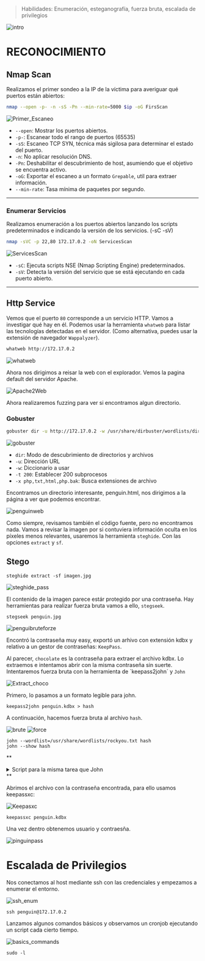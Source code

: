 

> Habilidades: Enumeración, esteganografía, fuerza bruta, escalada de privilegios
> 
![intro](https://github.com/wilasky/willy.github.io/blob/master/writeups-dockerlabs/machines/Medium/images/Intro.png?raw=true)

# RECONOCIMIENTO

## Nmap Scan

Realizamos el primer sondeo a la IP de la víctima para averiguar qué puertos están abiertos:

~~~ bash
nmap --open -p- -n -sS -Pn --min-rate=5000 $ip -oG FirsScan
~~~

![Primer_Escaneo](https://github.com/wilasky/willy.github.io/blob/master/writeups-dockerlabs/machines/Medium/images/FirsScan.png?raw=true)

- `--open`: Mostrar los puertos abiertos.
- `-p-`: Escanear todo el rango de puertos (65535)
- `-sS`: Escaneo TCP SYN, técnica más sigilosa para determinar el estado del puerto.
- `-n`: No aplicar resolución DNS.
- `-Pn`: Deshabilitar el descubrimiento de host, asumiendo que el objetivo se encuentra activo.
- `-oG`: Exportar el escaneo a un formato `Grepable`, util para extraer información.
- `--min-rate`: Tasa mínima de paquetes por segundo.

_____________________________________________________________________________________________________________________________________________________________________

### Enumerar Servicios

Realizamos enumeración a los puertos abiertos lanzando los scripts predeterminados e indicando la versión de los servicios. (-sC -sV)
~~~ bash
nmap -sVC -p 22,80 172.17.0.2 -oN ServicesScan
~~~

![ServicesScan](https://github.com/wilasky/willy.github.io/blob/master/writeups-dockerlabs/machines/Medium/images/ServicesScan.png?raw=true)


- `-sC`: Ejecuta scripts NSE (Nmap Scripting Engine) predeterminados.
- `-sV`: Detecta la versión del servicio que se está ejecutando en cada puerto abierto.

_____________________________________________________________________________________________________________________________________________________________________

## Http Service

Vemos que el puerto `80` corresponde a un servicio HTTP. Vamos a investigar qué hay en él. Podemos usar la herramienta `whatweb` para listar las tecnologías detectadas en el servidor. (Como alternativa, puedes usar la extensión de navegador `Wappalyzer`).

~~~ bash
whatweb http://172.17.0.2
~~~

![whatweb](https://github.com/wilasky/willy.github.io/blob/master/writeups-dockerlabs/machines/Medium/images/WhatWeb.png?raw=true)

Ahora nos dirigimos a reisar la web con el explorador. Vemos la pagina default del servidor Apache.

![Apache2Web](https://github.com/wilasky/willy.github.io/blob/master/writeups-dockerlabs/machines/Medium/images/UbuntuWeb.png?raw=true)

Ahora realizaremos fuzzing para ver si encontramos algun directorio.


### Gobuster
~~~ bash
gobuster dir -u http://172.17.0.2 -w /usr/share/dirbuster/wordlists/directory-list-2.3-medium.txt -t 200 -x php,txt,html,php.bak
~~~
![gobuster](https://github.com/wilasky/willy.github.io/blob/master/writeups-dockerlabs/machines/Medium/images/Gobuster.png?raw=true)

- `dir`: Modo de descubrimiento de directorios y archivos
- `-u`: Dirección URL
- `-w`: Diccionario a usar
- `-t 200`: Establecer 200 subprocesos 
- `-x php,txt,html,php.bak`: Busca extensiones de archivo

Encontramos un directorio interesante, penguin.html, nos dirigimos a la página a ver que podemos encontrar.

![penguinweb](https://github.com/wilasky/willy.github.io/blob/master/writeups-dockerlabs/machines/Medium/images/penguinweb.png?raw=true)

Como siempre, revisamos también el código fuente, pero no encontramos nada. Vamos a revisar la imagen por si contuviera información oculta en los píxeles menos relevantes, usaremos la herramienta `steghide`. Con las opciones `extract` y `sf`.


## Stego

~~~
steghide extract -sf imagen.jpg
~~~

![steghide_pass](https://github.com/wilasky/willy.github.io/blob/master/writeups-dockerlabs/machines/Medium/images/steghide_pass.png?raw=true)

El contenido de la imagen parece estár protegido por una contraseña. Hay herramientas para realizar fuerza bruta vamos a ello, `stegseek`.

~~~
stegseek penguin.jpg
~~~

![penguibruteforze](https://github.com/wilasky/willy.github.io/blob/master/writeups-dockerlabs/machines/Medium/images/stegkek.png?raw=true)

Encontró la contraseña muy easy, exportó un arhivo con extensión kdbx y relativo a un gestor de contraseñas: `KeepPass`.





Al parecer, `chocolate` es la contraseña para extraer el archivo kdbx.
Lo extraemos e intentamos abrir con la misma contraseña sin suerte. Intentaremos fuerza bruta con la herramienta de ´keepass2john´ y `John`

![Extract_choco](https://github.com/wilasky/willy.github.io/blob/master/writeups-dockerlabs/machines/Medium/images/Extract_choco.png?raw=true)

Primero, lo pasamos a un formato legible para john.

~~~
keepass2john penguin.kdbx > hash
~~~

A continuación, hacemos fuerza bruta al archivo `hash`.

![brute](https://github.com/wilasky/willy.github.io/blob/master/writeups-dockerlabs/machines/Medium/images/burte.png?raw=true)
![force](https://github.com/wilasky/willy.github.io/blob/master/writeups-dockerlabs/machines/Medium/images/force.png?raw=true)

~~~
john --wordlist=/usr/share/wordlists/rockyou.txt hash
john --show hash
~~~
**
<details>
    <summary>Script para la misma tarea que John</summary>

```bash
#!/bin/bash

# Pedir rutas al usuario con ejemplos
read -p "Ruta del archivo diccionario (ej: /usr/share/wordlists/rockyou.txt): " rockyou_file
read -p "Ruta del archivo imagen (ej: /home/user/Desktop/DockerLabs/HackPenguin/penguin.jpg): " image_file
read -p "Ruta del archivo kdbx (ej: /home/user/Desktop/DockerLabs/HackPenguin/database.kdbx): " database_file

# Variables
output=""
nIntentos=0

# Verificar si los archivos existen
[[ ! -f "$rockyou_file" ]] && echo "rockyou.txt no existe en la ruta indicada" && exit 1
[[ -f "$database_file" ]] && echo "kdbx existe. Borrándolo..." && rm "$database_file"
[[ ! -f "$image_file" ]] && echo "imagen.jpg no existe en la ruta indicada" && exit 1

# Leer y probar contraseñas
while IFS= read -r password; do
    output=$(steghide --extract -sf "$image_file" -p "$password" 2>&1)
    let "nIntentos++"
    if [[ $output == *"no pude"* ]]; then
        echo -ne "Probando... : $password\rNúmero de contraseñas probadas: $nIntentos\r"
    else
        echo -e "\n------------------------------------\nContraseña encontrada: $password"
        break
    fi
done < "$rockyou_file"
```
</details>
**

Abrimos el archivo con la contraseña encontrada, para ello usamos keepassxc:

![Keepasxc](https://github.com/wilasky/willy.github.io/blob/master/writeups-dockerlabs/machines/Medium/images/keepassxc.png?raw=true)
~~~
keepassxc penguin.kdbx
~~~

Una vez dentro obtenemos usuario y contraesña.

![pinguinpass](https://github.com/wilasky/willy.github.io/blob/master/writeups-dockerlabs/machines/Medium/images/pinguipass.png?raw=true)


# Escalada de Privilegios

Nos conectamos al host mediante ssh con las credenciales y empezamos a enumerar el entorno.

![ssh_enum]()
~~~
ssh penguin@172.17.0.2
~~~

Lanzamos algunos comandos básicos y observamos un cronjob ejecutando un script cada cierto tiempo.

![basics_commands]()

~~~
sudo -l

~~~

















